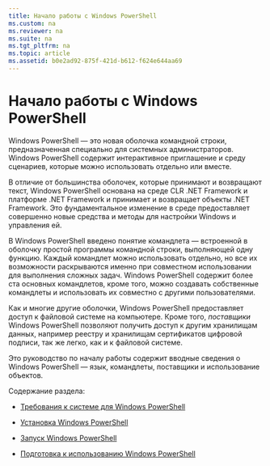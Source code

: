 ```yaml
---
title: Начало работы с Windows PowerShell
ms.custom: na
ms.reviewer: na
ms.suite: na
ms.tgt_pltfrm: na
ms.topic: article
ms.assetid: b0e2ad92-875f-421d-b612-f624e644aa69
---
```

# Начало работы с Windows PowerShell
Windows PowerShell — это новая оболочка командной строки, предназначенная специально для системных администраторов. Windows PowerShell содержит интерактивное приглашение и среду сценариев, которые можно использовать отдельно или вместе.

В отличие от большинства оболочек, которые принимают и возвращают текст, Windows PowerShell основана на среде CLR .NET Framework и платформе .NET Framework и принимает и возвращает объекты .NET Framework. Это фундаментальное изменение в среде предоставляет совершенно новые средства и методы для настройки Windows и управления ей.

В Windows PowerShell введено понятие командлета — встроенной в оболочку простой программы командной строки, выполняющей одну функцию. Каждый командлет можно использовать отдельно, но все их возможности раскрываются именно при совместном использовании для выполнения сложных задач. Windows PowerShell содержит более ста основных командлетов, кроме того, можно создавать собственные командлеты и использовать их совместно с другими пользователями.

Как и многие другие оболочки, Windows PowerShell предоставляет доступ к файловой системе на компьютере. Кроме того, *поставщики* Windows PowerShell позволяют получить доступ к другим хранилищам данных, например реестру и хранилищам сертификатов цифровой подписи, так же легко, как и к файловой системе.

Это руководство по началу работы содержит вводные сведения о Windows PowerShell — язык, командлеты, поставщики и использование объектов.

Содержание раздела:

-   [Требования к системе для Windows PowerShell](../Topic/Windows-PowerShell-System-Requirements.md)

-   [Установка Windows PowerShell](../Topic/Installing-Windows-PowerShell.md)

-   [Запуск Windows PowerShell](../Topic/Starting-Windows-PowerShell.md)

-   [Подготовка к использованию Windows PowerShell](../Topic/Getting-Ready-to-Use-Windows-PowerShell.md)



<!--HONumber=Apr16_HO1-->


